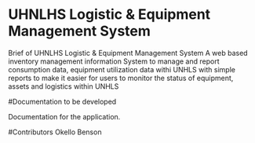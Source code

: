 # UHNLHS Logistic & Equipment Management System
Brief of UHNLHS Logistic & Equipment Management System
A web based inventory management information System to manage and report consumption data, equipment utilization data withi UNHLS with simple reports to make it easier for users to monitor the status of equipment, assets and logistics within UNHLS

#Documentation
to be developed

Documentation for the application.

#Contributors
Okello Benson
